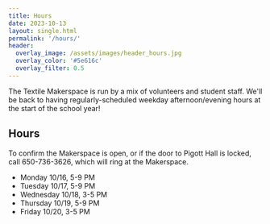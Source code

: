 ```yaml
---
title: Hours
date: 2023-10-13
layout: single.html
permalink: '/hours/'
header:
  overlay_image: /assets/images/header_hours.jpg
  overlay_color: '#5e616c'
  overlay_filter: 0.5
---
```


The Textile Makerspace is run by a mix of volunteers and student staff. We'll be back to having regularly-scheduled weekday afternoon/evening hours at the start of the school year!

## Hours

To confirm the Makerspace is open, or if the door to Pigott Hall is locked, call 650-736-3626, which will ring at the Makerspace.

- Monday 10/16, 5-9 PM
- Tuesday 10/17, 5-9 PM
- Wednesday 10/18, 3-5 PM
- Thursday 10/19, 5-9 PM
- Friday 10/20, 3-5 PM

